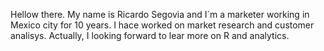 Hellow there. My name is Ricardo Segovia and I´m a marketer working in Mexico city for 10 years. 
I hace worked on market research and customer analisys. Actually, I looking forward to lear more on R and analytics.
